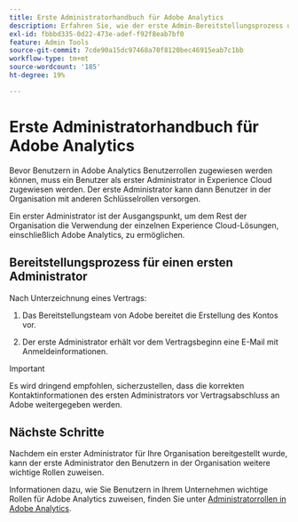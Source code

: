 ```yaml
---
title: Erste Administratorhandbuch für Adobe Analytics
description: Erfahren Sie, wie der erste Admin-Bereitstellungsprozess und die nächsten Schritte ablaufen.
exl-id: fbbbd335-0d22-473e-adef-f92f8eab7bf0
feature: Admin Tools
source-git-commit: 7cde90a15dc97468a70f8120bec46915eab7c1bb
workflow-type: tm+mt
source-wordcount: '185'
ht-degree: 19%

---
```


# Erste Administratorhandbuch für Adobe Analytics

Bevor Benutzern in Adobe Analytics Benutzerrollen zugewiesen werden können, muss ein Benutzer als erster Administrator in Experience Cloud zugewiesen werden. Der erste Administrator kann dann Benutzer in der Organisation mit anderen Schlüsselrollen versorgen.

Ein erster Administrator ist der Ausgangspunkt, um dem Rest der Organisation die Verwendung der einzelnen Experience Cloud-Lösungen, einschließlich Adobe Analytics, zu ermöglichen.

## Bereitstellungsprozess für einen ersten Administrator

Nach Unterzeichnung eines Vertrags:

1. Das Bereitstellungsteam von Adobe bereitet die Erstellung des Kontos vor.

1. Der erste Administrator erhält vor dem Vertragsbeginn eine E-Mail mit Anmeldeinformationen.

>[!IMPORTANT]
>
>   Es wird dringend empfohlen, sicherzustellen, dass die korrekten Kontaktinformationen des ersten Administrators vor Vertragsabschluss an Adobe weitergegeben werden.

## Nächste Schritte

Nachdem ein erster Administrator für Ihre Organisation bereitgestellt wurde, kann der erste Administrator den Benutzern in der Organisation weitere wichtige Rollen zuweisen.

Informationen dazu, wie Sie Benutzern in Ihrem Unternehmen wichtige Rollen für Adobe Analytics zuweisen, finden Sie unter [Administratorrollen in Adobe Analytics](/help/admin/admin-console/admin-roles-in-analytics.md).
